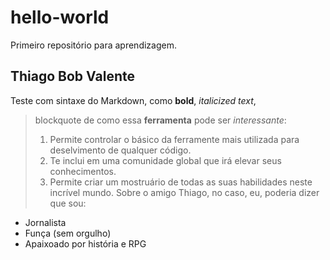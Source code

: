 # hello-world
Primeiro repositório para aprendizagem.
## Thiago Bob Valente
Teste com sintaxe do Markdown, como **bold**, *italicized text*,
>blockquote de como essa **ferramenta** pode ser *interessante*:
>1. Permite controlar o básico da ferramente mais utilizada para deselvimento de qualquer código.
>2. Te inclui em uma comunidade global que irá elevar seus conhecimentos.
>3. Permite criar um mostruário de todas as suas habilidades neste incrível mundo.
Sobre o amigo Thiago, no caso, eu, poderia dizer que sou:
- Jornalista
- Funça (sem orgulho)
- Apaixoado por história e RPG
